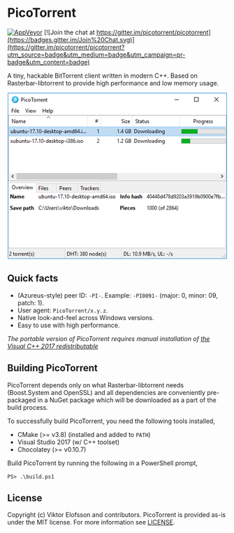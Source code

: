 # PicoTorrent

[![AppVeyor](https://ci.appveyor.com/api/projects/status/github/picotorrent/picotorrent?svg=true)](https://ci.appveyor.com/project/picotorrent/picotorrent)
[![Join the chat at https://gitter.im/picotorrent/picotorrent](https://badges.gitter.im/Join%20Chat.svg)](https://gitter.im/picotorrent/picotorrent?utm_source=badge&utm_medium=badge&utm_campaign=pr-badge&utm_content=badge)

A tiny, hackable BitTorrent client written in modern C++. Based on
Rasterbar-libtorrent to provide high performance and low memory usage.

<p align="center">
    <img src="res/screenshot1.png?raw=true" />
</p>


## Quick facts

- (Azureus-style) peer ID: `-PI-`. Example: `-PI0091-` (major: 0, minor: 09, patch: 1).
- User agent: `PicoTorrent/x.y.z`.
- Native look-and-feel across Windows versions.
- Easy to use with high performance.

*The portable version of PicoTorrent requires manual installation of [the Visual C++ 2017 redistributable](https://go.microsoft.com/fwlink/?LinkId=746572)*


## Building PicoTorrent

PicoTorrent depends only on what Rasterbar-libtorrent needs (Boost.System
and OpenSSL) and all dependencies are conveniently pre-packaged in a NuGet
package which will be downloaded as a part of the build process.

To successfully build PicoTorrent, you need the following tools installed,

- CMake (>= v3.8) (installed and added to `PATH`)
- Visual Studio 2017 (w/ C++ toolset)
- Chocolatey (>= v0.10.7)

Build PicoTorrent by running the following in a PowerShell prompt,

```
PS> .\build.ps1
```


## License

Copyright (c) Viktor Elofsson and contributors. PicoTorrent is provided
as-is under the MIT license. For more information see [LICENSE](LICENSE).
